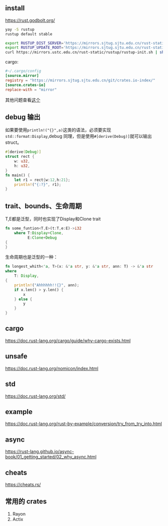 ## install
https://rust.godbolt.org/
```sh
yay -S rustup
rustup default stable
```

```sh
export RUSTUP_DIST_SERVER='https://mirrors.sjtug.sjtu.edu.cn/rust-static'
export RUSTUP_UPDATE_ROOT='https://mirrors.sjtug.sjtu.edu.cn/rust-static/rustup'
curl https://mirrors.ustc.edu.cn/rust-static/rustup/rustup-init.sh | sh
```

cargo:
```conf
#~/.cargo/config
[source.mirror]
registry = "https://mirrors.sjtug.sjtu.edu.cn/git/crates.io-index/"
[source.crates-io]
replace-with = "mirror"
```


其他问题查看[这个](https://wiki.archlinux.org/index.php/Rust#Installation)

## debug 输出

如果要使用`println!("{}",a)`这类的语法，必须要实现`std::format:Display`,debug 同理，但是使用`#[derive(Debug)]`就可以输出 struct。

```rs
#[derive(Debug)]
struct rect {
    w: u32,
    h: u32,
}
fn main() {
    let r1 = rect{w:12,h:21};
    println!("{:?}", r1);
}
```
## trait、bounds、生命周期
T,E都是泛型，同时也实现了Display和Clone trait
```rs
fn some_funtion<T,E>(t:T,e:E)->i32
    where T:Display+Clone,
          E:Clone+Debug
{
}
```
生命周期也是泛型的一种：
```rs
fn longest_whith<'a, T>(x: &'a str, y: &'a str, ann: T) -> &'a str
where
    T: Display,
{
    println!("Ahhhhhh!!{}", ann);
    if x.len() > y.len() {
        x
    } else {
        y
    }
}
```

## cargo
https://doc.rust-lang.org/cargo/guide/why-cargo-exists.html


## unsafe

https://doc.rust-lang.org/nomicon/index.html

## std
https://doc.rust-lang.org/std/

## example
https://doc.rust-lang.org/rust-by-example/conversion/try_from_try_into.html

## async
https://rust-lang.github.io/async-book/01_getting_started/02_why_async.html

## cheats
https://cheats.rs/
## 常用的 crates

1. Rayon
2. Actix
